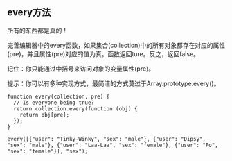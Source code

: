 ## every方法
所有的东西都是真的！

完善编辑器中的every函数，如果集合(collection)中的所有对象都存在对应的属性(pre)，并且属性(pre)对应的值为真。函数返回ture。反之，返回false。

记住：你只能通过中括号来访问对象的变量属性(pre)。

提示：你可以有多种实现方式，最简洁的方式莫过于Array.prototype.every()。
```
function every(collection, pre) {
  // Is everyone being true?
  return collection.every(function (obj) {
    return obj[pre];
  });
}

every([{"user": "Tinky-Winky", "sex": "male"}, {"user": "Dipsy", "sex": "male"}, {"user": "Laa-Laa", "sex": "female"}, {"user": "Po", "sex": "female"}], "sex");

```